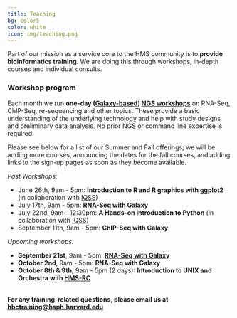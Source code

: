 ```yaml
---
title: Teaching
bg: color5
color: white
icon: img/teaching.png
---
```

Part of our mission as a service core to the HMS community is to **provide bioinformatics training**. We are doing this through workshops, in-depth courses and individual consults.


### Workshop program 

Each month we run **one-day ([Galaxy-based](https://wiki.galaxyproject.org/)) [NGS workshops](http://hbc.github.io/ngs-workshops/)** on RNA-Seq, ChIP-Seq, re-sequencing and other topics. These provide a basic understanding of the underlying technology and help with study designs and preliminary data analysis. No prior NGS or command line expertise is required. 

Please see below for a list of our Summer and Fall offerings; we will be adding more courses, announcing the dates for the fall courses, and adding links to the sign-up pages as soon as they become available.

*Past Workshops:*

* June 26th, 9am - 5pm: **Introduction to R and R graphics with ggplot2** (in collaboration with [IQSS](http://www.iq.harvard.edu/))
* July 17th, 9am - 5pm: **RNA-Seq with Galaxy**
* July 22nd, 9am - 12:30pm: **A Hands-on Introduction to Python** (in collaboration with [IQSS](http://www.iq.harvard.edu/))
* September 11th, 9am - 5pm: **ChIP-Seq with Galaxy**

*Upcoming workshops:*

* **September 21st**, 9am - 5pm: **[RNA-Seq with Galaxy](https://www.eventbrite.com/e/hbc-introduction-to-rna-seq-analysis-workshop-september-21st-tickets-18477984148)**
* **October 2nd**, 9am - 5pm: **RNA-Seq with Galaxy**
* **October 8th & 9th**, 9am - 5pm (2 days): **Introduction to UNIX and Orchestra with [HMS-RC](https://rc.hms.harvard.edu/)**

<br>**For any training-related questions, please email us at [hbctraining@hsph.harvard.edu](mailto:hbctraining@hsph.harvard.edu)**

